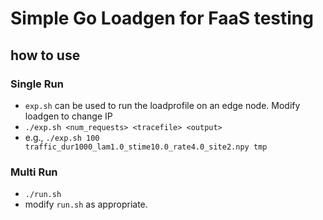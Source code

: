 # Simple Go Loadgen for FaaS testing

## how to use

### Single Run
- `exp.sh` can be used to run the loadprofile on an edge node. Modify loadgen to change IP
- `./exp.sh <num_requests> <tracefile> <output>`
- e.g., `./exp.sh 100 traffic_dur1000_lam1.0_stime10.0_rate4.0_site2.npy tmp`


### Multi Run
- `./run.sh`
- modify `run.sh` as appropriate.

